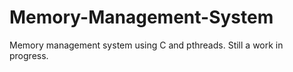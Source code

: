 # Memory-Management-System
Memory management system using C and pthreads. Still a work in progress.
